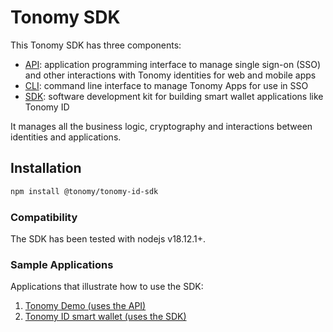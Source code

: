 # Tonomy SDK

This Tonomy SDK has three components:

- [API](/api): application programming interface to manage single sign-on (SSO) and other interactions with Tonomy identities for web and mobile apps
- [CLI](/cli): command line interface to manage Tonomy Apps for use in SSO
- [SDK](/sdk): software development kit for building smart wallet applications like Tonomy ID

It manages all the business logic, cryptography and interactions between identities and applications.

## Installation

```bash
npm install @tonomy/tonomy-id-sdk
```

### Compatibility

The SDK has been tested with nodejs v18.12.1+.

### Sample Applications

Applications that illustrate how to use the SDK:

1. <a href="https://github.com/Tonomy-Foundation/Tonomy-App-Websites/tree/development/src/demo" target="_blank">Tonomy Demo (uses the API)</a>
2. <a href="https://github.com/Tonomy-Foundation/Tonomy-ID/tree/development" target="_blank">Tonomy ID smart wallet (uses the SDK)</a>
